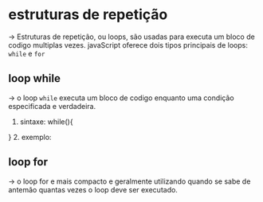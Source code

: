 # estruturas de repetição 
-> Estruturas de repetição, ou loops, são usadas para executa um bloco de codigo multiplas vezes. javaScript oferece dois tipos principais de loops: `while` e  `for`

## loop while 
-> o loop `while` executa um bloco de codigo enquanto uma condição especificada e verdadeira.
 1. sintaxe:
 while(){

 }
 2. exemplo:
 ## loop for
 -> o loop for e mais compacto e geralmente utilizando quando se sabe de antemão quantas vezes o loop deve ser executado.